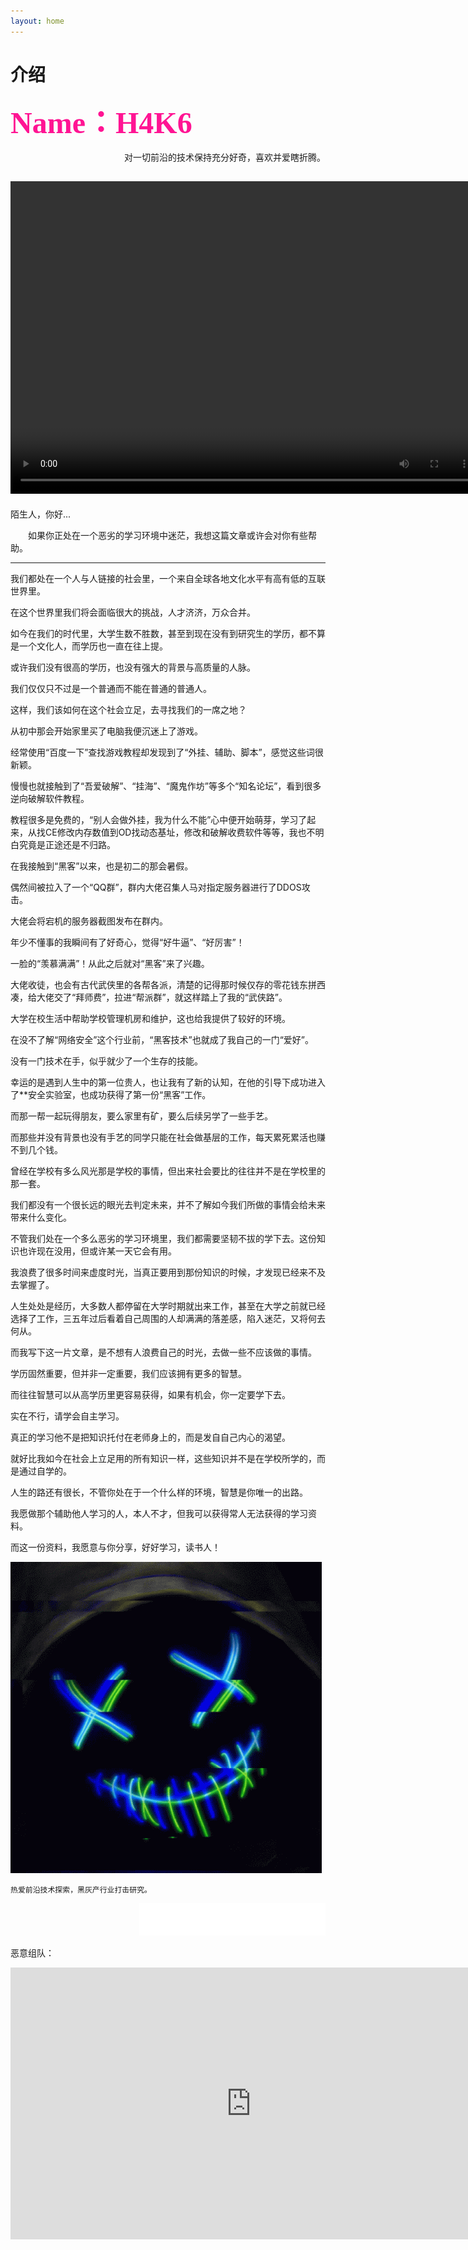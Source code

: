 ```yaml
---
layout: home
---
```


 # **介绍**

**<font color=DeepPink size=33 face="黑体">Name：H4K6</font>**



<div align=right>对一切前沿的技术保持充分好奇，喜欢并爱瞎折腾。</div>


<video src="/public/video/H4K6ATT.mp4" width="750px" height="500px" controls="controls"></video>
---

陌生人，你好...

&emsp;&emsp;如果你正处在一个恶劣的学习环境中迷茫，我想这篇文章或许会对你有些帮助。

- - - - - -

我们都处在一个人与人链接的社会里，一个来自全球各地文化水平有高有低的互联世界里。

在这个世界里我们将会面临很大的挑战，人才济济，万众合并。

如今在我们的时代里，大学生数不胜数，甚至到现在没有到研究生的学历，都不算是一个文化人，而学历也一直在往上提。

或许我们没有很高的学历，也没有强大的背景与高质量的人脉。

我们仅仅只不过是一个普通而不能在普通的普通人。

这样，我们该如何在这个社会立足，去寻找我们的一席之地？

从初中那会开始家里买了电脑我便沉迷上了游戏。

经常使用“百度一下”查找游戏教程却发现到了“外挂、辅助、脚本”，感觉这些词很新颖。

慢慢也就接触到了“吾爱破解”、“挂海”、“魔鬼作坊”等多个“知名论坛”，看到很多逆向破解软件教程。

教程很多是免费的，“别人会做外挂，我为什么不能”心中便开始萌芽，学习了起来，从找CE修改内存数值到OD找动态基址，修改和破解收费软件等等，我也不明白究竟是正途还是不归路。

在我接触到“黑客”以来，也是初二的那会暑假。

偶然间被拉入了一个“QQ群”，群内大佬召集人马对指定服务器进行了DDOS攻击。

大佬会将宕机的服务器截图发布在群内。

年少不懂事的我瞬间有了好奇心，觉得“好牛逼”、“好厉害”！

一脸的“羡慕满满”！从此之后就对“黑客”来了兴趣。

大佬收徒，也会有古代武侠里的各帮各派，清楚的记得那时候仅存的零花钱东拼西凑，给大佬交了“拜师费”，拉进“帮派群”，就这样踏上了我的“武侠路”。

大学在校生活中帮助学校管理机房和维护，这也给我提供了较好的环境。

在没不了解“网络安全”这个行业前，“黑客技术”也就成了我自己的一门“爱好”。

没有一门技术在手，似乎就少了一个生存的技能。

幸运的是遇到人生中的第一位贵人，也让我有了新的认知，在他的引导下成功进入了**安全实验室，也成功获得了第一份“黑客”工作。

而那一帮一起玩得朋友，要么家里有矿，要么后续另学了一些手艺。

而那些并没有背景也没有手艺的同学只能在社会做基层的工作，每天累死累活也赚不到几个钱。

曾经在学校有多么风光那是学校的事情，但出来社会要比的往往并不是在学校里的那一套。

我们都没有一个很长远的眼光去判定未来，并不了解如今我们所做的事情会给未来带来什么变化。

不管我们处在一个多么恶劣的学习环境里，我们都需要坚韧不拔的学下去。这份知识也许现在没用，但或许某一天它会有用。

我浪费了很多时间来虚度时光，当真正要用到那份知识的时候，才发现已经来不及去掌握了。

人生处处是经历，大多数人都停留在大学时期就出来工作，甚至在大学之前就已经选择了工作，三五年过后看着自己周围的人却满满的落差感，陷入迷茫，又将何去何从。

而我写下这一片文章，是不想有人浪费自己的时光，去做一些不应该做的事情。

学历固然重要，但并非一定重要，我们应该拥有更多的智慧。

而往往智慧可以从高学历里更容易获得，如果有机会，你一定要学下去。

实在不行，请学会自主学习。

真正的学习他不是把知识托付在老师身上的，而是发自自己内心的渴望。

就好比我如今在社会上立足用的所有知识一样，这些知识并不是在学校所学的，而是通过自学的。

人生的路还有很长，不管你处在于一个什么样的环境，智慧是你唯一的出路。

我愿做那个辅助他人学习的人，本人不才，但我可以获得常人无法获得的学习资料。

而这一份资料，我愿意与你分享，好好学习，读书人！


![smiley](/public/picture/anonimuns.gif)


```
热爱前沿技术探索，黑灰产行业打击研究。 
```
<div align=right><iframe frameborder="no" border="0" marginwidth="0" marginheight="0" width=298 height=52 src="//music.163.com/outchain/player?type=2&id=1812226216&auto=1&height=32"></iframe></div>



恶意组队：

<iframe 
    width=770
    height=435
    src="https://player.youku.com/embed/XNTg0MDQ0NDYwOA==" 
    frameborder=0
    allowfullscreen>
</iframe>
